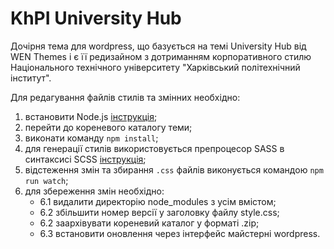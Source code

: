# KhPI University Hub

Дочірня тема для wordpress, що базується на темі University Hub від WEN Themes і є її редизайном з дотриманням корпоративного стилю Національного технічного університету "Харківський політехнічний інститут".

Для редагування файлів стилів та змінних необхідно:

1. встановити Node.js [інструкція](https://nodejs.org/en/download/prebuilt-installer);
2. перейти до кореневого каталогу теми;
3. виконати команду `npm install`;
4. для генерації стилів використовується препроцесор SASS в синтаксисі SCSS [інструкція](https://sass-lang.com/);
5. відстеження змін та збирання `.css` файлів виконується командою `npm run watch`;
6. для збереження змін необхідно:
    - 6.1 видалити директорію node_modules з усім вмістом;
    - 6.2 збільшити номер версії у заголовку файлу style.css;
    - 6.2 заархівувати кореневий каталог у форматі .zip;
    - 6.3 встановити оновлення через інтерфейс майстерні wordpress.

